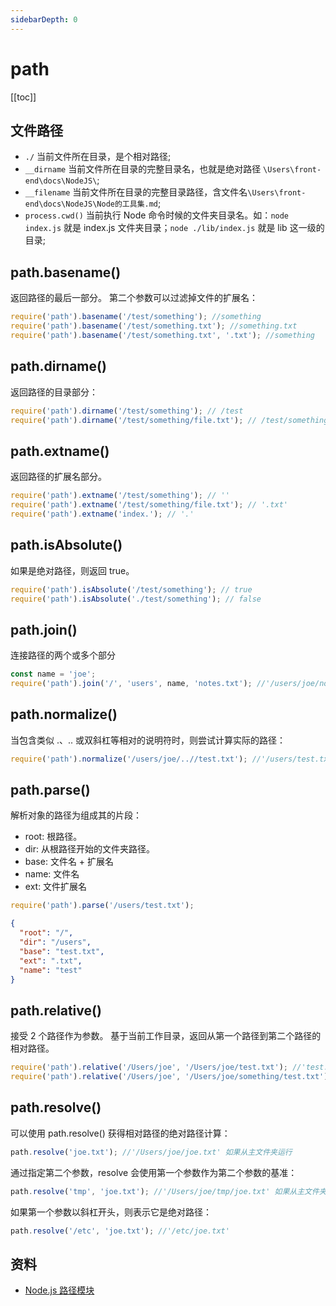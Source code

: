 ```yaml
---
sidebarDepth: 0
---
```


# path

[[toc]]

## 文件路径

- `./` 当前文件所在目录，是个相对路径;
- `__dirname` 当前文件所在目录的完整目录名，也就是绝对路径 `\Users\front-end\docs\NodeJS\`;
- `__filename` 当前文件所在目录的完整目录路径，含文件名`\Users\front-end\docs\NodeJS\Node的工具集.md`;
- `process.cwd()` 当前执行 Node 命令时候的文件夹目录名。如：`node index.js` 就是 index.js 文件夹目录；`node ./lib/index.js` 就是 lib 这一级的目录;

## path.basename()

返回路径的最后一部分。 第二个参数可以过滤掉文件的扩展名：

```js
require('path').basename('/test/something'); //something
require('path').basename('/test/something.txt'); //something.txt
require('path').basename('/test/something.txt', '.txt'); //something
```

## path.dirname()

返回路径的目录部分：

```js
require('path').dirname('/test/something'); // /test
require('path').dirname('/test/something/file.txt'); // /test/something
```

## path.extname()

返回路径的扩展名部分。

```js
require('path').extname('/test/something'); // ''
require('path').extname('/test/something/file.txt'); // '.txt'
require('path').extname('index.'); // '.'
```

## path.isAbsolute()

如果是绝对路径，则返回 true。

```js
require('path').isAbsolute('/test/something'); // true
require('path').isAbsolute('./test/something'); // false
```

## path.join()

连接路径的两个或多个部分

```js
const name = 'joe';
require('path').join('/', 'users', name, 'notes.txt'); //'/users/joe/notes.txt'
```

## path.normalize()

当包含类似 .、.. 或双斜杠等相对的说明符时，则尝试计算实际的路径：

```js
require('path').normalize('/users/joe/..//test.txt'); //'/users/test.txt'
```

## path.parse()

解析对象的路径为组成其的片段：

- root: 根路径。
- dir: 从根路径开始的文件夹路径。
- base: 文件名 + 扩展名
- name: 文件名
- ext: 文件扩展名

```js
require('path').parse('/users/test.txt');
```

```json
{
  "root": "/",
  "dir": "/users",
  "base": "test.txt",
  "ext": ".txt",
  "name": "test"
}
```

## path.relative()

接受 2 个路径作为参数。 基于当前工作目录，返回从第一个路径到第二个路径的相对路径。

```js
require('path').relative('/Users/joe', '/Users/joe/test.txt'); //'test.txt'
require('path').relative('/Users/joe', '/Users/joe/something/test.txt'); //'something/test.txt'
```

## path.resolve()

可以使用 path.resolve() 获得相对路径的绝对路径计算：

```js
path.resolve('joe.txt'); //'/Users/joe/joe.txt' 如果从主文件夹运行
```

通过指定第二个参数，resolve 会使用第一个参数作为第二个参数的基准：

```js
path.resolve('tmp', 'joe.txt'); //'/Users/joe/tmp/joe.txt' 如果从主文件夹运行
```

如果第一个参数以斜杠开头，则表示它是绝对路径：

```js
path.resolve('/etc', 'joe.txt'); //'/etc/joe.txt'
```

## 资料

- [Node.js 路径模块](http://nodejs.cn/learn/the-nodejs-path-module)
